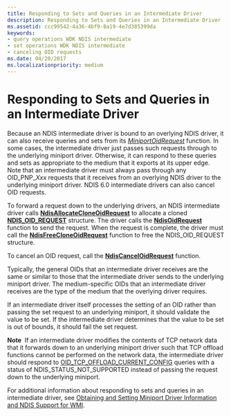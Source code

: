 ```yaml
---
title: Responding to Sets and Queries in an Intermediate Driver
description: Responding to Sets and Queries in an Intermediate Driver
ms.assetid: ccc99542-4a36-4bf9-8a19-4e7d385399da
keywords:
- query operations WDK NDIS intermediate
- set operations WDK NDIS intermediate
- canceling OID requests
ms.date: 04/20/2017
ms.localizationpriority: medium
---
```


# Responding to Sets and Queries in an Intermediate Driver





Because an NDIS intermediate driver is bound to an overlying NDIS driver, it can also receive queries and sets from its [*MiniportOidRequest*](https://docs.microsoft.com/windows-hardware/drivers/ddi/ndis/nc-ndis-miniport_oid_request) function. In some cases, the intermediate driver just passes such requests through to the underlying miniport driver. Otherwise, it can respond to these queries and sets as appropriate to the medium that it exports at its upper edge. Note that an intermediate driver must always pass through any OID\_PNP\_*Xxx* requests that it receives from an overlying NDIS driver to the underlying miniport driver. NDIS 6.0 intermediate drivers can also cancel OID requests.

To forward a request down to the underlying drivers, an NDIS intermediate driver calls [**NdisAllocateCloneOidRequest**](https://docs.microsoft.com/windows-hardware/drivers/ddi/ndis/nf-ndis-ndisallocatecloneoidrequest) to allocate a cloned [**NDIS\_OID\_REQUEST**](https://docs.microsoft.com/windows-hardware/drivers/ddi/ndis/ns-ndis-_ndis_oid_request) structure. The driver calls the [**NdisOidRequest**](https://docs.microsoft.com/windows-hardware/drivers/ddi/ndis/nf-ndis-ndisoidrequest) function to send the request. When the request is complete, the driver must call the [**NdisFreeCloneOidRequest**](https://docs.microsoft.com/windows-hardware/drivers/ddi/ndis/nf-ndis-ndisfreecloneoidrequest) function to free the NDIS\_OID\_REQUEST structure.

To cancel an OID request, call the [**NdisCancelOidRequest**](https://docs.microsoft.com/windows-hardware/drivers/ddi/ndis/nf-ndis-ndiscanceloidrequest) function.

Typically, the general OIDs that an intermediate driver receives are the same or similar to those that the intermediate driver sends to the underlying miniport driver. The medium-specific OIDs that an intermediate driver receives are the type of the medium that the overlying driver requires.

If an intermediate driver itself processes the setting of an OID rather than passing the set request to an underlying miniport, it should validate the value to be set. If the intermediate driver determines that the value to be set is out of bounds, it should fail the set request.

**Note**  If an intermediate driver modifies the contents of TCP network data that it forwards down to an underlying miniport driver such that TCP offload functions cannot be performed on the network data, the intermediate driver should respond to [OID\_TCP\_OFFLOAD\_CURRENT\_CONFIG](https://docs.microsoft.com/windows-hardware/drivers/network/oid-tcp-offload-current-config) queries with a status of NDIS\_STATUS\_NOT\_SUPPORTED instead of passing the request down to the underlying miniport.

 

For additional information about responding to sets and queries in an intermediate driver, see [Obtaining and Setting Miniport Driver Information and NDIS Support for WMI](obtaining-and-setting-miniport-driver-information-and-ndis-support-for.md).

 

 





